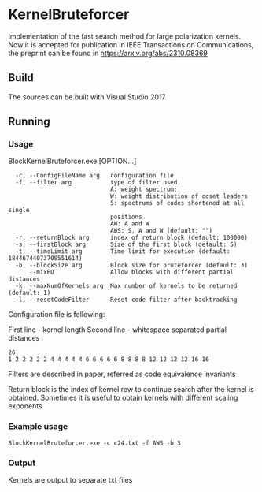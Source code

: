 # KernelBruteforcer
 Implementation of the fast search method for large polarization kernels. Now it is accepted for publication in IEEE Transactions on Communications, the preprint can be found in https://arxiv.org/abs/2310.08369

## Build

The sources can be built with Visual Studio 2017

## Running

### Usage
  BlockKernelBruteforcer.exe [OPTION...]
```
  -c, --ConfigFileName arg   configuration file
  -f, --filter arg           type of filter used. 
                             A: weight spectrum; 
                             W: weight distribution of coset leaders
                             S: spectrums of codes shortened at all single 
                             positions
                             AW: A and W
                             AWS: S, A and W (default: "")
  -r, --returnBlock arg      index of return block (default: 100000)
  -s, --firstBlock arg       Size of the first block (default: 5)
  -t, --timeLimit arg        Time limit for execution (default: 18446744073709551614)
  -b, --blockSize arg        Block size for bruteforcer (default: 3)
      --mixPD                Allow blocks with different partial distances
  -k, --maxNumOfKernels arg  Max number of kernels to be returned (default: 1)
  -l, --resetCodeFilter      Reset code filter after backtracking
```

Configuration file is following:

First line - kernel length
Second line - whitespace separated partial distances

```
26
1 2 2 2 2 2 4 4 4 4 4 6 6 6 6 6 8 8 8 8 12 12 12 12 16 16
```

Filters are described in paper, referred as code equivalence invariants

Return block is the index of kernel row to continue search after the kernel is obtained. Sometimes it is useful to obtain kernels with different scaling exponents
### Example usage
```
BlockKernelBruteforcer.exe -c c24.txt -f AWS -b 3
```
### Output

Kernels are output to separate txt files


